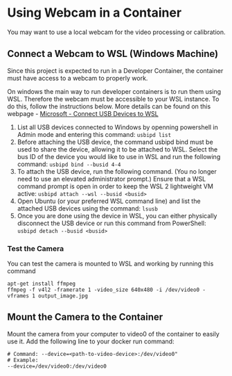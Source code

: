 # Using Webcam in a Container
You may want to use a local webcam for the video processing or calibration.

## Connect a Webcam to WSL (Windows Machine)
Since this project is expected to run in a Developer Container, the container must have access to a webcam to properly work.

On windows the main way to run developer containers is to run them using WSL. Therefore the webcam must be accessible to your WSL instance. To do this, follow the instructions below. More details can be found on this webpage - [Microsoft - Connect USB Devices to WSL](https://learn.microsoft.com/en-us/windows/wsl/connect-usb#attach-a-usb-device)

1. List all USB devices connected to Windows by openning powershell in Admin mode and entering this command:
  ```usbipd list```
2. Before attaching the USB device, the command usbipd bind must be used to share the device, allowing it to be attached to WSL. Select the bus ID of the device you would like to use in WSL and run the following command:
  ```usbipd bind --busid 4-4```
3. To attach the USB device, run the following command. (You no longer need to use an elevated administrator prompt.) Ensure that a WSL command prompt is open in order to keep the WSL 2 lightweight VM active: 
  ```usbipd attach --wsl --busid <busid>```
4. Open Ubuntu (or your preferred WSL command line) and list the attached USB devices using the command:
  ```lsusb```
5. Once you are done using the device in WSL, you can either physically disconnect the USB device or run this command from PowerShell:
  ```usbipd detach --busid <busid>```

### Test the Camera
You can test the camera is mounted to WSL and working by running this command
```
apt-get install ffmpeg
ffmpeg -f v4l2 -framerate 1 -video_size 640x480 -i /dev/video0 -vframes 1 output_image.jpg
```

## Mount the Camera to the Container
Mount the camera from your computer to video0 of the container to easily use it. Add the following line to your docker run command:
```
# Command: --device=<path-to-video-device>:/dev/video0"
# Example:
--device=/dev/video0:/dev/video0
```
